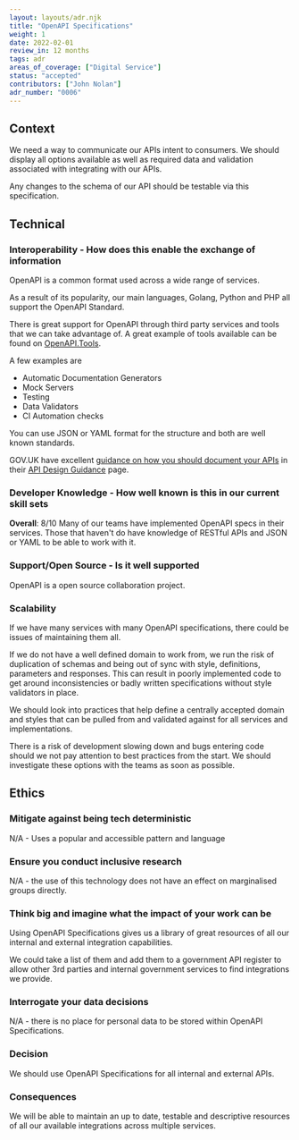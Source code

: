 ```yaml
---
layout: layouts/adr.njk
title: "OpenAPI Specifications"
weight: 1
date: 2022-02-01
review_in: 12 months
tags: adr
areas_of_coverage: ["Digital Service"]
status: "accepted"
contributors: ["John Nolan"]
adr_number: "0006"
---
```


## Context

We need a way to communicate our APIs intent to consumers. We should display all options available as well as required data and validation associated with integrating with our APIs.

Any changes to the schema of our API should be testable via this specification.

## Technical

### Interoperability - How does this enable the exchange of information

OpenAPI is a common format used across a wide range of services.

As a result of its popularity, our main languages, Golang, Python and PHP all support the OpenAPI Standard.

There is great support for OpenAPI through third party services and tools that we can take advantage of. A great example of tools available can be found on [OpenAPI.Tools](https://openapi.tools/).

A few examples are

- Automatic Documentation Generators
- Mock Servers
- Testing
- Data Validators
- CI Automation checks

You can use JSON or YAML format for the structure and both are well known standards.

GOV.UK have excellent [guidance on how you should document your APIs](https://www.gov.uk/guidance/how-to-document-apis) in their [API Design Guidance](https://www.gov.uk/government/collections/api-design-guidance) page.

### Developer Knowledge - How well known is this in our current skill sets

**Overall**: 8/10
Many of our teams have implemented OpenAPI specs in their services. Those that haven't do have knowledge of RESTful APIs and JSON or YAML to be able to work with it.

### Support/Open Source - Is it well supported

OpenAPI is a open source collaboration project.

### Scalability

If we have many services with many OpenAPI specifications, there could be issues of maintaining them all.

If we do not have a well defined domain to work from, we run the risk of duplication of schemas and being out of sync with style, definitions, parameters and responses. This can result in poorly implemented code to get around inconsistencies or badly written specifications without style validators in place.

We should look into practices that help define a centrally accepted domain and styles that can be pulled from and validated against for all services and implementations.

There is a risk of development slowing down and bugs entering code should we not pay attention to best practices from the start. We should investigate these options with the teams as soon as possible.

## Ethics

### Mitigate against being tech deterministic

N/A - Uses a popular and accessible pattern and language

### Ensure you conduct inclusive research

N/A - the use of this technology does not have an effect on marginalised groups directly.

### Think big and imagine what the impact of your work can be

Using OpenAPI Specifications gives us a library of great resources of all our internal and external integration capabilities.

We could take a list of them and add them to a government API register to allow other 3rd parties and internal government services to find integrations we provide.

### Interrogate your data decisions

N/A - there is no place for personal data to be stored within OpenAPI Specifications.

### Decision

We should use OpenAPI Specifications for all internal and external APIs.

### Consequences

We will be able to maintain an up to date, testable and descriptive resources of all our available integrations across multiple services.
